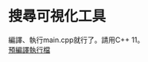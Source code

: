 # 搜尋可視化工具
編譯、執行main.cpp就行了。請用C++ 11。  
[預編譯執行檔](https://github.com/ray1422/search_visualization/releases/tag/v0.0.1)
